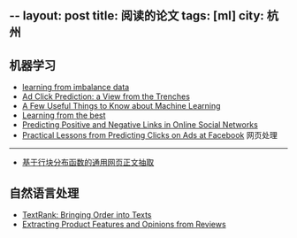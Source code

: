 --
layout: post
title:  阅读的论文 
tags: [ml]
city: 杭州 
---


机器学习
--------
+ [learning from imbalance data](http://www.ele.uri.edu/faculty/he/PDFfiles/ImbalancedLearning.pdf)
+ [Ad Click Prediction: a View from the Trenches](https://www.eecs.tufts.edu/~dsculley/papers/ad-click-prediction.pdf)
+ [A Few Useful Things to Know about Machine Learning](https://homes.cs.washington.edu/~pedrod/papers/cacm12.pdf)
+ [Learning from the best](http://blog.kaggle.com/2014/08/01/learning-from-the-best/)
+ [Predicting Positive and Negative Links in Online Social Networks](https://www.cs.cornell.edu/home/kleinber/www10-signed.pdf)
+ [Practical Lessons from Predicting Clicks on Ads at Facebook](https://pdfs.semanticscholar.org/daf9/ed5dc6c6bad5367d7fd8561527da30e9b8dd.pdf)
网页处理
--------
+ [基于行块分布函数的通用网页正文抽取](https://open.cplusplus.me/DevelopmentDocs/Based-on-the-distribution-function-of-the-common-line-block-web-content-extraction.pdf)

自然语言处理
-------
+ [TextRank: Bringing Order into Texts](https://web.eecs.umich.edu/~mihalcea/papers/mihalcea.emnlp04.pdf)
+ [Extracting Product Features and Opinions from Reviews](https://turing.cs.washington.edu/papers/emnlp05_opine.pdf)
